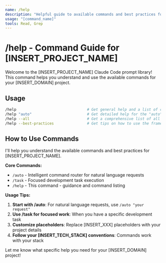 ```yaml
---
name: /help
description: "Helpful guide to available commands and best practices for [INSERT_PROJECT_NAME]"
usage: "[command_name]"
tools: Read, Grep
---
```


# /help - Command Guide for [INSERT_PROJECT_NAME]

Welcome to the [INSERT_PROJECT_NAME] Claude Code prompt library! This command helps you understand and use the available commands for your [INSERT_DOMAIN] project.
## Usage
```bash
/help                                # Get general help and a list of commands
/help "auto"                         # Get detailed help for the "auto" command
/help --all                          # Get a comprehensive list of all commands
/help --best-practices               # Get tips on how to use the framework effectively
```

## How to Use Commands

I'll help you understand the available commands and best practices for [INSERT_PROJECT_NAME]. 

**Core Commands:**
- `/auto` - Intelligent command router for natural language requests
- `/task` - Focused development task execution
- `/help` - This command - guidance and command listing

**Usage Tips:**
1. **Start with /auto**: For natural language requests, use `/auto "your request"` 
2. **Use /task for focused work**: When you have a specific development task
3. **Customize placeholders**: Replace [INSERT_XXX] placeholders with your project details
4. **Follow your [INSERT_TECH_STACK] conventions**: Commands work with your stack

Let me know what specific help you need for your [INSERT_DOMAIN] project!
